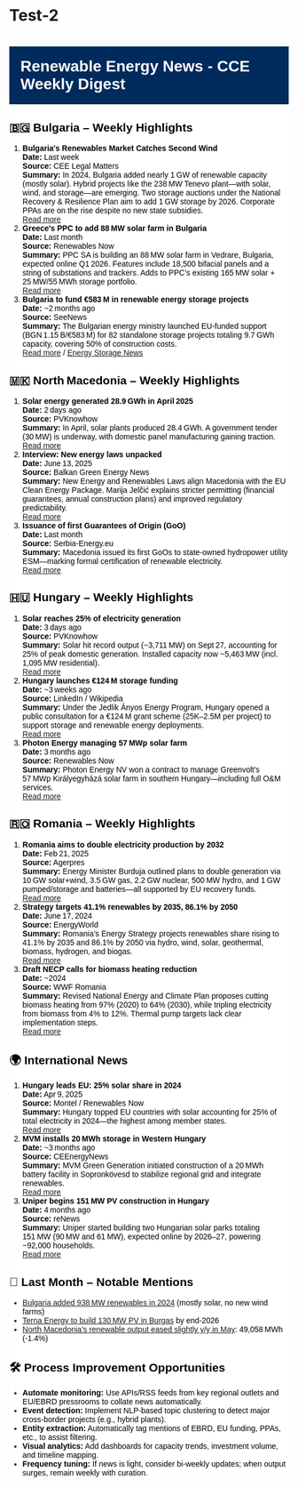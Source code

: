 # Test-2
<div style="font-family: Arial, sans-serif; max-width: 900px; margin: auto; background-color: #ffffff; color: #000000;">
  <h1 style="background-color: #002b5c; color: white; padding: 20px;">Renewable Energy News - CCE Weekly Digest</h1>

  <h2>🇧🇬 Bulgaria – Weekly Highlights</h2>
  <ol>
    <li>
      <strong>Bulgaria's Renewables Market Catches Second Wind</strong><br/>
      <strong>Date:</strong> Last week<br/>
      <strong>Source:</strong> CEE Legal Matters<br/>
      <strong>Summary:</strong> In 2024, Bulgaria added nearly 1 GW of renewable capacity (mostly solar). Hybrid projects like the 238 MW Tenevo plant—with solar, wind, and storage—are emerging. Two storage auctions under the National Recovery & Resilience Plan aim to add 1 GW storage by 2026. Corporate PPAs are on the rise despite no new state subsidies.<br/>
      <a href="https://ceelegalmatters.com/magazine-articles/30014-bulgaria-s-renewables-market-catches-second-wind?utm_source=chatgpt.com">Read more</a>
    </li>
    <li>
      <strong>Greece's PPC to add 88 MW solar farm in Bulgaria</strong><br/>
      <strong>Date:</strong> Last month<br/>
      <strong>Source:</strong> Renewables Now<br/>
      <strong>Summary:</strong> PPC SA is building an 88 MW solar farm in Vedrare, Bulgaria, expected online Q1 2026. Features include 18,500 bifacial panels and a string of substations and trackers. Adds to PPC’s existing 165 MW solar + 25 MW/55 MWh storage portfolio.<br/>
      <a href="https://renewablesnow.com/news/greeces-ppc-to-beef-up-bulgaria-portfolio-with-88-mw-solar-farm-1276221/?utm_source=chatgpt.com">Read more</a>
    </li>
    <li>
      <strong>Bulgaria to fund €583 M in renewable energy storage projects</strong><br/>
      <strong>Date:</strong> ~2 months ago<br/>
      <strong>Source:</strong> SeeNews<br/>
      <strong>Summary:</strong> The Bulgarian energy ministry launched EU‑funded support (BGN 1.15 B/€583 M) for 82 standalone storage projects totaling 9.7 GWh capacity, covering 50% of construction costs.<br/>
      <a href="https://seenews.com/news/bulgaria-to-fund-583-mln-euro-renewable-energy-storage-projects-1274005?utm_source=chatgpt.com">Read more</a> /
      <a href="https://www.energy-storage.news/bulgaria-finalises-e600-million-funding-for-nearly-10gwh-of-energy-storage/?utm_source=chatgpt.com">Energy Storage News</a>
    </li>
  </ol>

  <h2>🇲🇰 North Macedonia – Weekly Highlights</h2>
  <ol>
    <li>
      <strong>Solar energy generated 28.9 GWh in April 2025</strong><br/>
      <strong>Date:</strong> 2 days ago<br/>
      <strong>Source:</strong> PVKnowhow<br/>
      <strong>Summary:</strong> In April, solar plants produced 28.4 GWh. A government tender (30 MW) is underway, with domestic panel manufacturing gaining traction.<br/>
      <a href="https://www.pvknowhow.com/news/north-macedonia-solar-energy-generated-28904-mwh-in-april-2025-a-stunning-achievement/?utm_source=chatgpt.com">Read more</a>
    </li>
    <li>
      <strong>Interview: New energy laws unpacked</strong><br/>
      <strong>Date:</strong> June 13, 2025<br/>
      <strong>Source:</strong> Balkan Green Energy News<br/>
      <strong>Summary:</strong> New Energy and Renewables Laws align Macedonia with the EU Clean Energy Package. Marija Jelčić explains stricter permitting (financial guarantees, annual construction plans) and improved regulatory predictability.<br/>
      <a href="https://balkangreenenergynews.com/marija-filipovska-jelcic-of-cms-unpacks-new-provisions-in-north-macedonias-new-energy-laws/?utm_source=chatgpt.com">Read more</a>
    </li>
    <li>
      <strong>Issuance of first Guarantees of Origin (GoO)</strong><br/>
      <strong>Date:</strong> Last month<br/>
      <strong>Source:</strong> Serbia-Energy.eu<br/>
      <strong>Summary:</strong> Macedonia issued its first GoOs to state-owned hydropower utility ESM—marking formal certification of renewable electricity.<br/>
      <a href="https://serbia-energy.eu/north-macedonia-issues-first-renewable-energy-certificates-to-esm/?utm_source=chatgpt.com">Read more</a>
    </li>
  </ol>

  <h2>🇭🇺 Hungary – Weekly Highlights</h2>
  <ol>
    <li>
      <strong>Solar reaches 25% of electricity generation</strong><br/>
      <strong>Date:</strong> 3 days ago<br/>
      <strong>Source:</strong> PVKnowhow<br/>
      <strong>Summary:</strong> Solar hit record output (~3,711 MW) on Sept 27, accounting for 25% of peak domestic generation. Installed capacity now ~5,463 MW (incl. 1,095 MW residential).<br/>
      <a href="https://www.pvknowhow.com/news/hungary-solar-energy-achieves-25-generation-3-amazing-milestones/?utm_source=chatgpt.com">Read more</a>
    </li>
    <li>
      <strong>Hungary launches €124 M storage funding</strong><br/>
      <strong>Date:</strong> ~3 weeks ago<br/>
      <strong>Source:</strong> LinkedIn / Wikipedia<br/>
      <strong>Summary:</strong> Under the Jedlik Ányos Energy Program, Hungary opened a public consultation for a €124 M grant scheme (25K–2.5M per project) to support storage and renewable energy deployments.<br/>
      <a href="https://www.linkedin.com/pulse/hungary-launches-new-support-scheme-renewable-energy-storage-v0iie?utm_source=chatgpt.com">Read more</a>
    </li>
    <li>
      <strong>Photon Energy managing 57 MWp solar farm</strong><br/>
      <strong>Date:</strong> 3 months ago<br/>
      <strong>Source:</strong> Renewables Now<br/>
      <strong>Summary:</strong> Photon Energy NV won a contract to manage Greenvolt’s 57 MWp Királyegyházá solar farm in southern Hungary—including full O&M services.<br/>
      <a href="https://renewablesnow.com/news/photon-energy-to-manage-greenvolts-57-mwp-solar-farm-in-hungary-1272223/?utm_source=chatgpt.com">Read more</a>
    </li>
  </ol>

  <h2>🇷🇴 Romania – Weekly Highlights</h2>
  <ol>
    <li>
      <strong>Romania aims to double electricity production by 2032</strong><br/>
      <strong>Date:</strong> Feb 21, 2025<br/>
      <strong>Source:</strong> Agerpres<br/>
      <strong>Summary:</strong> Energy Minister Burduja outlined plans to double generation via 10 GW solar+wind, 3.5 GW gas, 2.2 GW nuclear, 500 MW hydro, and 1 GW pumped/storage and batteries—all supported by EU recovery funds.<br/>
      <a href="https://agerpres.ro/english/2025/02/21/energymin-burduja-romania-maintains-its-assessment-that-by-2032-it-will-double-its-electricity-produ--1424497?utm_source=chatgpt.com">Read more</a>
    </li>
    <li>
      <strong>Strategy targets 41.1% renewables by 2035, 86.1% by 2050</strong><br/>
      <strong>Date:</strong> June 17, 2024<br/>
      <strong>Source:</strong> EnergyWorld<br/>
      <strong>Summary:</strong> Romania’s Energy Strategy projects renewables share rising to 41.1% by 2035 and 86.1% by 2050 via hydro, wind, solar, geothermal, biomass, hydrogen, and biogas.<br/>
      <a href="https://energyworld.ro/2024/06/17/romania-romanias-objective-regarding-the-share-of-energy-from-renewable-sources-in-total-consumption-is-86-1-in-2050-strategy-project/?utm_source=chatgpt.com">Read more</a>
    </li>
    <li>
      <strong>Draft NECP calls for biomass heating reduction</strong><br/>
      <strong>Date:</strong> ~2024<br/>
      <strong>Source:</strong> WWF Romania<br/>
      <strong>Summary:</strong> Revised National Energy and Climate Plan proposes cutting biomass heating from 97% (2020) to 64% (2030), while tripling electricity from biomass from 4% to 12%. Thermal pump targets lack clear implementation steps.<br/>
      <a href="https://wwf.ro/wp-content/uploads/2024/04/C4.5-Better-planning-of-biomass-in-the-Romanian-NECP_EN.docx.pdf?utm_source=chatgpt.com">Read more</a>
    </li>
  </ol>

  <h2>🌍 International News</h2>
  <ol>
    <li>
      <strong>Hungary leads EU: 25% solar share in 2024</strong><br/>
      <strong>Date:</strong> Apr 9, 2025<br/>
      <strong>Source:</strong> Montel / Renewables Now<br/>
      <strong>Summary:</strong> Hungary topped EU countries with solar accounting for 25% of total electricity in 2024—the highest among member states.<br/>
      <a href="https://montelnews.com/news/f465d3a4-d196-4c8b-854f-ecd80cfac766/hungarys-25-solar-share-worlds-highest-in-2024-think-tank?utm_source=chatgpt.com">Read more</a>
    </li>
    <li>
      <strong>MVM installs 20 MWh storage in Western Hungary</strong><br/>
      <strong>Date:</strong> ~3 months ago<br/>
      <strong>Source:</strong> CEEnergyNews<br/>
      <strong>Summary:</strong> MVM Green Generation initiated construction of a 20 MWh battery facility in Sopronkövesd to stabilize regional grid and integrate renewables.<br/>
      <a href="https://ceenergynews.com/renewables/mvm-new-energy-storage-western-hungary/?utm_source=chatgpt.com">Read more</a>
    </li>
    <li>
      <strong>Uniper begins 151 MW PV construction in Hungary</strong><br/>
      <strong>Date:</strong> 4 months ago<br/>
      <strong>Source:</strong> reNews<br/>
      <strong>Summary:</strong> Uniper started building two Hungarian solar parks totaling 151 MW (90 MW and 61 MW), expected online by 2026–27, powering ~92,000 households.<br/>
      <a href="https://renews.biz/99106/uniper-starts-construction-phase-for-hungarian-pv-plants/?utm_source=chatgpt.com">Read more</a>
    </li>
  </ol>

  <h2>🔄 Last Month – Notable Mentions</h2>
  <ul>
    <li><a href="https://balkangreenenergynews.com/bulgaria-boosts-renewables-capacity-by-938-mw-in-2024/?utm_source=chatgpt.com">Bulgaria added 938 MW renewables in 2024</a> (mostly solar, no new wind farms)</li>
    <li><a href="https://www.terna-energy.com/financial-press-release/terna-energy-new-investment-in-bulgarias-renewable-energy-market/?utm_source=chatgpt.com">Terna Energy to build 130 MW PV in Burgas</a> by end-2026</li>
    <li><a href="https://seenews.com/news/north-macedonias-renewable-energy-output-edges-down-yy-in-may-1276650?utm_source=chatgpt.com">North Macedonia’s renewable output eased slightly y/y in May</a>: 49,058 MWh (-1.4%)</li>
  </ul>

  <h2>🛠 Process Improvement Opportunities</h2>
  <ul>
    <li><strong>Automate monitoring:</strong> Use APIs/RSS feeds from key regional outlets and EU/EBRD pressrooms to collate news automatically.</li>
    <li><strong>Event detection:</strong> Implement NLP-based topic clustering to detect major cross-border projects (e.g., hybrid plants).</li>
    <li><strong>Entity extraction:</strong> Automatically tag mentions of EBRD, EU funding, PPAs, etc., to assist filtering.</li>
    <li><strong>Visual analytics:</strong> Add dashboards for capacity trends, investment volume, and timeline mapping.</li>
    <li><strong>Frequency tuning:</strong> If news is light, consider bi-weekly updates; when output surges, remain weekly with curation.</li>
  </ul>
</div>
